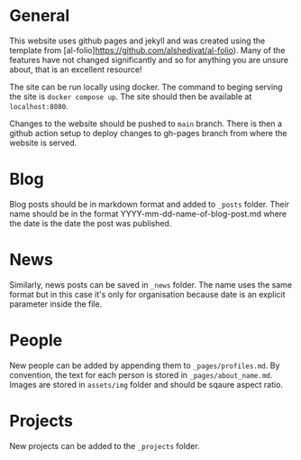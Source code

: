 # General

This website uses github pages and jekyll and was created using the template from [al-folio]https://github.com/alshedivat/al-folio). Many of the features have not changed significantly and so for anything you are unsure about, that is an excellent resource!

The site can be run locally using docker. The command to beging serving the site is `docker compose up`. The site should then be available at `localhost:8080`.

Changes to the website should be pushed to `main` branch. There is then a github action setup to deploy changes to gh-pages branch from where the website is served.

# Blog

Blog posts should be in markdown format and added to `_posts` folder. Their name should be in the format YYYY-mm-dd-name-of-blog-post.md where the date is the date the post was published.

# News

Similarly, news posts can be saved in `_news` folder. The name uses the same format but in this case it's only for organisation because date is an explicit parameter inside the file.

# People

New people can be added by appending them to `_pages/profiles.md`. By convention, the text for each person is stored in `_pages/about_name.md`. Images are stored in `assets/img` folder and should be sqaure aspect ratio.

# Projects

New projects can be added to the `_projects` folder.
